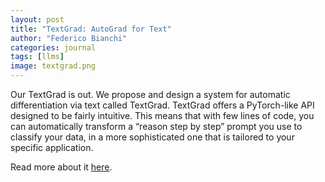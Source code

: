 ```yaml
---
layout: post
title: "TextGrad: AutoGrad for Text"
author: "Federico Bianchi"
categories: journal
tags: [llms]
image: textgrad.png
---
```


Our TextGrad is out. We propose and design a system for automatic differentiation via text called TextGrad. TextGrad offers a PyTorch-like API designed to be fairly intuitive. This means that with few lines of code, you can automatically transform a “reason step by step” prompt you use to classify your data, in a more sophisticated one that is tailored to your specific application.

Read more about it [here](https://hai.stanford.edu/news/textgrad-autograd-text).